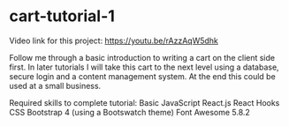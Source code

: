 # cart-tutorial-1
Video link for this project:
https://youtu.be/rAzzAqW5dhk

Follow me through a basic introduction to writing a cart on the client side first. In later tutorials I will take this cart to the next level using a database, secure login and a content management system. At the end this could be used at a small business.


Required skills to complete tutorial:
Basic JavaScript
React.js
React Hooks
CSS
Bootstrap 4 (using a Bootswatch theme)
Font Awesome 5.8.2
